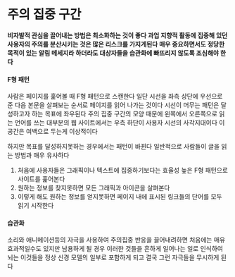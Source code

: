# 주의 집중 구간

**비자발적 관심을 끌어내는 방법은 최소화하는 것이 좋다
과업 지향적 활동에 집중해 있던 사용자의 주의를 분산시키는 것은 많은 리스크를 가지게된다
매우 중요하면서도 정당한 목적이 있는 알림 메세지라 하더라도 대상자들을 습관화에 빠뜨리지 않도록 조심해야 한다**

#### F형 패턴

사람은 페이지를 훑어볼 때 F형 패턴으로 스캔한다
일단 시선을 좌측 상단에 우선으로 준 다음 본문을 살펴보는 순서로 페이지를 읽어 나가는 것이다
시선이 머무는 패턴은 달성하고자 하는 목표에 좌우된다
주의 집중 구간의 모양 때문에 왼쪽에서 오른쪽으로 읽는 언어를 쓰는 대부분의 웹 사이트에서는 우측 하단이 사용자 시선의 사각지대이다 이 공간은 여백으로 두는게 이상적이다

하지만 목표를 달성하지못하는 경우에서는 패턴이 바뀐다
일반적으로 사람들이 글을 읽는 방법과 매우 유사하다

1. 처음에 사용자들은 그래픽이나 텍스트에 집중하기보다는 효율성 높은 F형 패턴으로 사이트를 훑어본다
2. 원하는 정보를 찾지못하면 모든 그래픽과 아이콘을 살펴본다
3. 이렇게 해도 원하는 정보를 얻지못하면 페이지 내에 표시된 링크들의 단어를 모두 읽기 시작한다

#### 습관화

소리와 애니메이션등의 자극을 사용하여 주의집중 반응을 끌어내려하면
처음에는 매유 효과적일수도 있지만
남용하게 될 경우 이러한 것들을 흔하게 일어나는 일로 인식하여 뇌는 이것들을 정상 신경 모델의 일부로 포함하게 되고 결국 그런 자극들을 무시하게 된다
